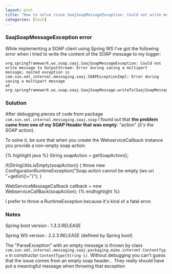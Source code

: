 ```yaml
---
layout: post
title: "How to solve issue SaajSoapMessageException: Could not write message to OutputStream"
categories: [tech]
---
```

<h3>SaajSoapMessageException error</h3>

While implementing a SOAP client using Spring WS I've got the following error when I tried to write the content of the SOAP message to my logger:

```
org.springframework.ws.soap.saaj.SaajSoapMessageException: Could not write message to OutputStream: Error during saving a multipart message; nested exception is com.sun.xml.internal.messaging.saaj.SOAPExceptionImpl: Error during saving a multipart message
at org.springframework.ws.soap.saaj.SaajSoapMessage.writeTo(SaajSoapMessage.java:280)
```
<!--more-->

<h3>Solution</h3>

After debugging pieces of code from package `com.sun.xml.internal.messaging.saaj.soap` I found out that <strong>the problem came from one of my SOAP Header that was empty</strong>: "action" (it's the SOAP action).

To solve it, be sure that when you create the WebserviceCallback instance you provide a non-empty soap action:

{% highlight java %}
String soapAction = getSoapAction();

if(StringUtils.isEmpty(soapAction)) {
   throw new ConfigurationRuntimeException("Soap action cannot be empty (ws uri "+getUri()+")");
}

WebServiceMessageCallback callback = new WebserviceCallBack(soapAction);
{% endhighlight %}

I prefer to throw a RuntimeException because it's kind of a fatal error.

<h3>Notes</h3>

Spring boot version : 1.3.3.RELEASE

Spring WS version : 2.2.3.RELEASE (defined by Spring boot)

The "ParseException" with an empty message is thrown by class `com.sun.xml.internal.messaging.saaj.packaging.mime.internet.ContentType` in constructor `ContentType(String s)`. Without debugging you can't guess that the issue comes from an empty soap header... They really should have put a meaningful message when throwing that exception